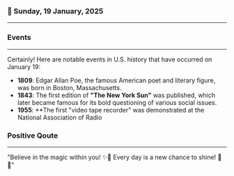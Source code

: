 ### 📅 Sunday, 19 January, 2025
------
### Events
------
Certainly! Here are notable events in U.S. history that have occurred on January 19:

- **1809**: Edgar Allan Poe, the famous American poet and literary figure, was born in Boston, Massachusetts.
- **1843**: The first edition of **"The New York Sun"** was published, which later became famous for its bold questioning of various social issues.
- **1955**: **The first "video tape recorder" was demonstrated at the National Association of Radio
### Positive Qoute
------
"Believe in the magic within you! ✨🌈 Every day is a new chance to shine! 💖🌟"
